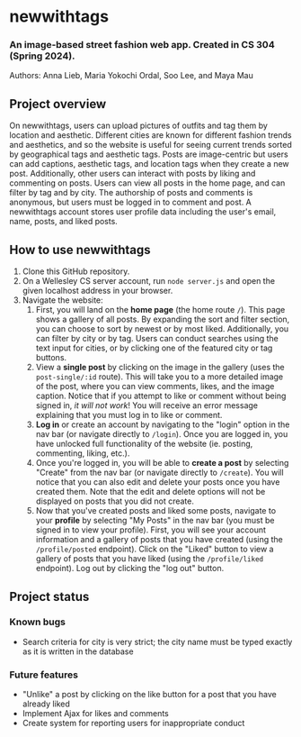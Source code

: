# newwithtags
### An image-based street fashion web app. Created in CS 304 (Spring 2024). 
Authors: Anna Lieb, Maria Yokochi Ordal, Soo Lee, and Maya Mau

## Project overview
On newwithtags, users can upload pictures of outfits and tag them by location and aesthetic. Different cities are known for different fashion trends and aesthetics, and so the website is useful for seeing current trends sorted by geographical tags and aesthetic tags. Posts are image-centric but users can add captions, aesthetic tags, and location tags when they create a new post. Additionally, other users can interact with posts by liking and commenting on posts. Users can view all posts in the home page, and can filter by tag and by city. The authorship of posts and comments is anonymous, but users must be logged in to comment and post. A newwithtags account stores user profile data including the user's email, name, posts, and liked posts. 

## How to use newwithtags
1. Clone this GitHub repository. 
2. On a Wellesley CS server account, run `node server.js` and open the given localhost address in your browser. 
3. Navigate the website: 
	1. First, you will land on the **home page** (the home route `/`). This page shows a gallery of all posts. By expanding the sort and filter section, you can choose to sort by newest or by most liked. Additionally, you can filter by city or by tag. Users can conduct searches using the text input for cities, or by clicking one of the featured city or tag buttons. 
	2. View a **single post** by clicking on the image in the gallery (uses the `post-single/:id` route). This will take you to a more detailed image of the post, where you can view comments, likes, and the image caption. Notice that if you attempt to like or comment without being signed in, *it will not work*! You will receive an error message explaining that you must log in to like or comment.
	3. **Log in** or create an account by navigating to the "login" option in the nav bar (or navigate directly to `/login`). Once you are logged in, you have unlocked full functionality of the website (ie. posting, commenting, liking, etc.). 
	4. Once you're logged in, you will be able to **create a post** by selecting "Create" from the nav bar (or navigate directly to `/create`). You will notice that you can also edit and delete your posts once you have created them. Note that the edit and delete options will not be displayed on posts that you did not create. 
	5. Now that you've created posts and liked some posts, navigate to your **profile** by selecting "My Posts" in the nav bar (you must be signed in to view your profile). First, you will see your account information and a gallery of posts that you have created (using the `/profile/posted` endpoint). Click on the "Liked" button to view a gallery of posts that you have liked (using the `/profile/liked` endpoint). Log out by clicking the "log out" button.

## Project status

### Known bugs
* Search criteria for city is very strict; the city name must be typed exactly as it is written in the database

### Future features
* "Unlike" a post by clicking on the like button for a post that you have already liked
* Implement Ajax for likes and comments
* Create system for reporting users for inappropriate conduct